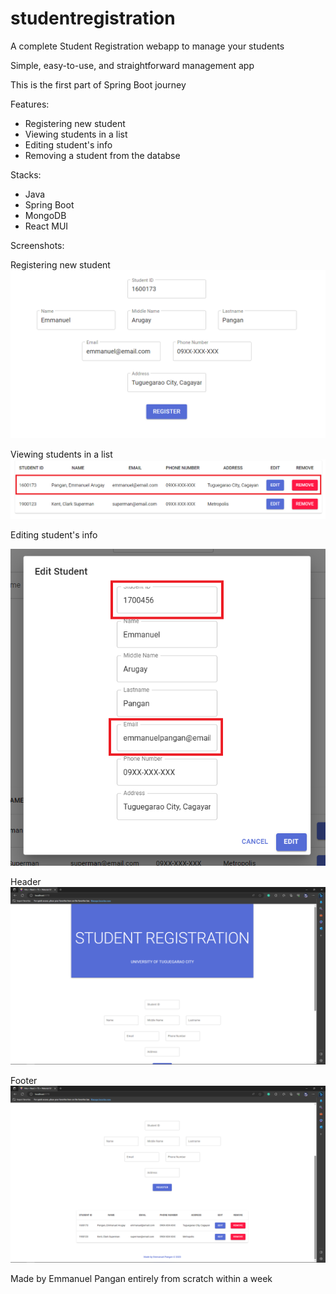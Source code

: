 # studentregistration

A complete Student Registration webapp to manage your students

Simple, easy-to-use, and straightforward management app

This is the first part of Spring Boot journey

Features:
- Registering new student
- Viewing students in a list
- Editing student's info
- Removing a student from the databse

Stacks:
- Java
- Spring Boot
- MongoDB
- React MUI

Screenshots:

Registering new student
![Registering new student](https://github.com/emmanuel-dev000/studentregistration/blob/master/docs/add%20new%20student.PNG)

Viewing students in a list
![Viewing students in a list](https://github.com/emmanuel-dev000/studentregistration/blob/master/docs/students%20list.png)

Editing student's info

![Editing student's info](https://github.com/emmanuel-dev000/studentregistration/blob/master/docs/edit%20student.png)

Header
![Header](https://github.com/emmanuel-dev000/studentregistration/blob/master/docs/header.png)

Footer
![Footer](https://github.com/emmanuel-dev000/studentregistration/blob/master/docs/footer.png)

Made by Emmanuel Pangan entirely from scratch within a week

